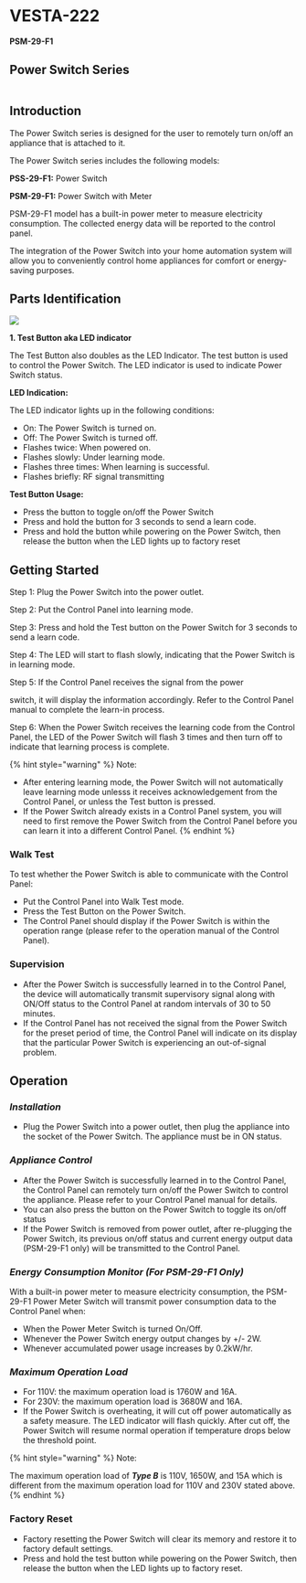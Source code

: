 # VESTA-222

**PSM-29-F1**

## **Power Switch Series**

<figure><img src=".gitbook/assets/image (8) (1).png" alt=""><figcaption></figcaption></figure>



## **Introduction**

The Power Switch series is designed for the user to remotely turn on/off an appliance that is attached to it.

The Power Switch series includes the following models:

**PSS-29-F1:** Power Switch

**PSM-29-F1:** Power Switch with Meter

PSM-29-F1 model has a built-in power meter to measure electricity consumption. The collected energy data will be reported to the control panel.

The integration of the Power Switch into your home automation system will allow you to conveniently control home appliances for comfort or energy-saving purposes.

## **Parts Identification**

![](<.gitbook/assets/1 (89).jpeg>)

**1. Test Button aka LED indicator**

The Test Button also doubles as the LED Indicator. The test button is used to control the Power Switch. The LED indicator is used to indicate Power Switch status.

**LED Indication:**

The LED indicator lights up in the following conditions:

* On: The Power Switch is turned on.
* Off: The Power Switch is turned off.
* Flashes twice: When powered on.
* Flashes slowly: Under learning mode.
* Flashes three times: When learning is successful.
* Flashes briefly: RF signal transmitting

**Test Button Usage:**

* Press the button to toggle on/off the Power Switch
* Press and hold the button for 3 seconds to send a learn code.
* Press and hold the button while powering on the Power Switch, then release the button when the LED lights up to factory reset

## **Getting Started**

Step 1: Plug the Power Switch into the power outlet.

Step 2: Put the Control Panel into learning mode.

Step 3: Press and hold the Test button on the Power Switch for 3 seconds to send a learn code.

Step 4: The LED will start to flash slowly, indicating that the Power Switch is in learning mode.

Step 5: If the Control Panel receives the signal from the power

switch, it will display the information accordingly. Refer to the Control Panel manual to complete the learn-in process.

Step 6: When the Power Switch receives the learning code from the Control Panel, the LED of the Power Switch will flash 3 times and then turn off to indicate that learning process is complete.

{% hint style="warning" %}
Note:

* After entering learning mode, the Power Switch will not automatically leave learning mode unlesss it receives acknowledgement from the Control Panel, or unless the Test button is pressed.
* If the Power Switch already exists in a Control Panel system, you will need to first remove the Power Switch from the Control Panel before you can learn it into a different Control Panel.
{% endhint %}

### **Walk Test**

To test whether the Power Switch is able to communicate with the Control Panel:

* Put the Control Panel into Walk Test mode.
* Press the Test Button on the Power Switch.
* The Control Panel should display if the Power Switch is within the operation range (please refer to the operation manual of the Control Panel).

### **Supervision**

* After the Power Switch is successfully learned in to the Control Panel, the device will automatically transmit supervisory signal along with ON/Off status to the Control Panel at random intervals of 30 to 50 minutes.
* If the Control Panel has not received the signal from the Power Switch for the preset period of time, the Control Panel will indicate on its display that the particular Power Switch is experiencing an out-of-signal problem.

## **Operation**

### _**Installation**_

* Plug the Power Switch into a power outlet, then plug the appliance into the socket of the Power Switch. The appliance must be in ON status.

### _**Appliance Control**_

* After the Power Switch is successfully learned in to the Control Panel, the Control Panel can remotely turn on/off the Power Switch to control the appliance. Please refer to your Control Panel manual for details.
* You can also press the button on the Power Switch to toggle its on/off status
* If the Power Switch is removed from power outlet, after re-plugging the Power Switch, its previous on/off status and current energy output data (PSM-29-F1 only) will be transmitted to the Control Panel.

### _**Energy Consumption Monitor (For PSM-29-F1 Only)**_

With a built-in power meter to measure electricity consumption, the PSM-29-F1 Power Meter Switch will transmit power consumption data to the Control Panel when:

* When the Power Meter Switch is turned On/Off.
* Whenever the Power Switch energy output changes by +/- 2W.
* Whenever accumulated power usage increases by 0.2kW/hr.

### _**Maximum Operation Load**_

* For 110V: the maximum operation load is 1760W and 16A.
* For 230V: the maximum operation load is 3680W and 16A.
* If the Power Switch is overheating, it will cut off power automatically as a safety measure. The LED indicator will flash quickly. After cut off, the Power Switch will resume normal operation if temperature drops below the threshold point.

{% hint style="warning" %}
Note:

The maximum operation load of _**Type B**_ is 110V, 1650W, and 15A which is different from the maximum operation load for 110V and 230V stated above.
{% endhint %}

### **Factory Reset**

* Factory resetting the Power Switch will clear its memory and restore it to factory default settings.
* Press and hold the test button while powering on the Power Switch, then release the button when the LED lights up to factory reset.
